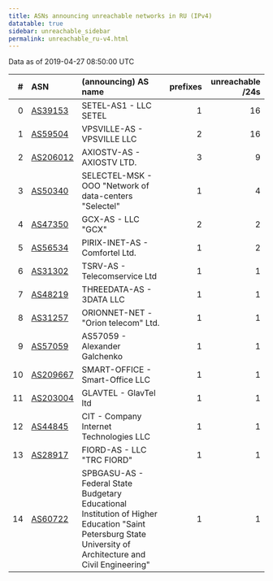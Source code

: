 ```yaml
---
title: ASNs announcing unreachable networks in RU (IPv4)
datatable: true
sidebar: unreachable_sidebar
permalink: unreachable_ru-v4.html
---
```


Data as of 2019-04-27 08:50:00 UTC


<div class="datatable-begin"></div>

|   # | ASN                                      | (announcing) AS name                                                                                                                                       |   prefixes |   unreachable /24s |
|----:|:-----------------------------------------|:-----------------------------------------------------------------------------------------------------------------------------------------------------------|-----------:|-------------------:|
|   0 | [AS39153](unreachable_AS39153-v4.html)   | SETEL-AS1 - LLC SETEL                                                                                                                                      |          1 |                 16 |
|   1 | [AS59504](unreachable_AS59504-v4.html)   | VPSVILLE-AS - VPSVILLE LLC                                                                                                                                 |          2 |                 16 |
|   2 | [AS206012](unreachable_AS206012-v4.html) | AXIOSTV-AS - AXIOSTV LTD.                                                                                                                                  |          3 |                  9 |
|   3 | [AS50340](unreachable_AS50340-v4.html)   | SELECTEL-MSK - OOO "Network of data-centers "Selectel"                                                                                                     |          1 |                  4 |
|   4 | [AS47350](unreachable_AS47350-v4.html)   | GCX-AS - LLC "GCX"                                                                                                                                         |          2 |                  2 |
|   5 | [AS56534](unreachable_AS56534-v4.html)   | PIRIX-INET-AS - Comfortel Ltd.                                                                                                                             |          1 |                  2 |
|   6 | [AS31302](unreachable_AS31302-v4.html)   | TSRV-AS - Telecomservice Ltd                                                                                                                               |          1 |                  1 |
|   7 | [AS48219](unreachable_AS48219-v4.html)   | THREEDATA-AS - 3DATA LLC                                                                                                                                   |          1 |                  1 |
|   8 | [AS31257](unreachable_AS31257-v4.html)   | ORIONNET-NET - "Orion telecom" Ltd.                                                                                                                        |          1 |                  1 |
|   9 | [AS57059](unreachable_AS57059-v4.html)   | AS57059 - Alexander Galchenko                                                                                                                              |          1 |                  1 |
|  10 | [AS209667](unreachable_AS209667-v4.html) | SMART-OFFICE - Smart-Office LLC                                                                                                                            |          1 |                  1 |
|  11 | [AS203004](unreachable_AS203004-v4.html) | GLAVTEL - GlavTel ltd                                                                                                                                      |          1 |                  1 |
|  12 | [AS44845](unreachable_AS44845-v4.html)   | CIT - Company Internet Technologies LLC                                                                                                                    |          1 |                  1 |
|  13 | [AS28917](unreachable_AS28917-v4.html)   | FIORD-AS - LLC "TRC FIORD"                                                                                                                                 |          1 |                  1 |
|  14 | [AS60722](unreachable_AS60722-v4.html)   | SPBGASU-AS - Federal State Budgetary Educational Institution of Higher Education "Saint Petersburg State University of Architecture and Civil Engineering" |          1 |                  1 |

<div class="datatable-end"></div>